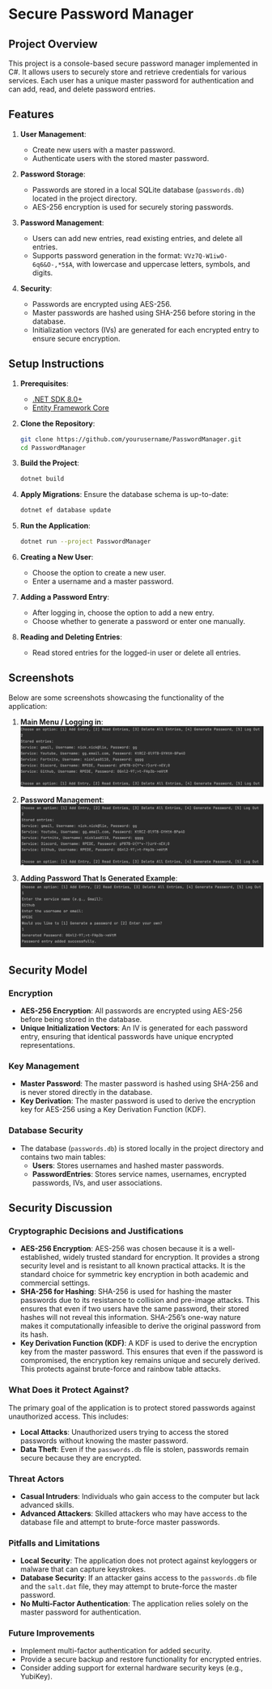 # Secure Password Manager

## Project Overview
This project is a console-based secure password manager implemented in C#. It allows users to securely store and retrieve credentials for various services. Each user has a unique master password for authentication and can add, read, and delete password entries.

## Features
1. **User Management**: 
   - Create new users with a master password.
   - Authenticate users with the stored master password.

2. **Password Storage**:
   - Passwords are stored in a local SQLite database (`passwords.db`) located in the project directory.
   - AES-256 encryption is used for securely storing passwords.

3. **Password Management**:
   - Users can add new entries, read existing entries, and delete all entries.
   - Supports password generation in the format: `VVz7Q-W1iwO-6q6&O-,*5$A`, with lowercase and uppercase letters, symbols, and digits.

4. **Security**:
   - Passwords are encrypted using AES-256.
   - Master passwords are hashed using SHA-256 before storing in the database.
   - Initialization vectors (IVs) are generated for each encrypted entry to ensure secure encryption.

## Setup Instructions
1. **Prerequisites**:
   - [.NET SDK 8.0+](https://dotnet.microsoft.com/download)
   - [Entity Framework Core](https://docs.microsoft.com/en-us/ef/core/)

2. **Clone the Repository**:
   ```bash
   git clone https://github.com/yourusername/PasswordManager.git
   cd PasswordManager
   ```

3. **Build the Project**:
   ```bash
   dotnet build
   ```

4. **Apply Migrations**:
   Ensure the database schema is up-to-date:
   ```bash
   dotnet ef database update
   ```

5. **Run the Application**:
   ```bash
   dotnet run --project PasswordManager
   ```

6. **Creating a New User**:
   - Choose the option to create a new user.
   - Enter a username and a master password.

7. **Adding a Password Entry**:
   - After logging in, choose the option to add a new entry.
   - Choose whether to generate a password or enter one manually.

8. **Reading and Deleting Entries**:
   - Read stored entries for the logged-in user or delete all entries.

## Screenshots
Below are some screenshots showcasing the functionality of the application:

1. **Main Menu / Logging in**:
   ![Main Menu](screenshots/login.png)

2. **Password Management**:
   ![Password Management](screenshots/read.png)

3. **Adding Password That Is Generated Example**:
   ![Generated Password](screenshots/create.png)

## Security Model
### Encryption
- **AES-256 Encryption**: All passwords are encrypted using AES-256 before being stored in the database.
- **Unique Initialization Vectors**: An IV is generated for each password entry, ensuring that identical passwords have unique encrypted representations.

### Key Management
- **Master Password**: The master password is hashed using SHA-256 and is never stored directly in the database.
- **Key Derivation**: The master password is used to derive the encryption key for AES-256 using a Key Derivation Function (KDF).

### Database Security
- The database (`passwords.db`) is stored locally in the project directory and contains two main tables:
  - **Users**: Stores usernames and hashed master passwords.
  - **PasswordEntries**: Stores service names, usernames, encrypted passwords, IVs, and user associations.

## Security Discussion

### Cryptographic Decisions and Justifications
- **AES-256 Encryption**: AES-256 was chosen because it is a well-established, widely trusted standard for encryption. It provides a strong security level and is resistant to all known practical attacks. It is the standard choice for symmetric key encryption in both academic and commercial settings.
- **SHA-256 for Hashing**: SHA-256 is used for hashing the master passwords due to its resistance to collision and pre-image attacks. This ensures that even if two users have the same password, their stored hashes will not reveal this information. SHA-256’s one-way nature makes it computationally infeasible to derive the original password from its hash.
- **Key Derivation Function (KDF)**: A KDF is used to derive the encryption key from the master password. This ensures that even if the password is compromised, the encryption key remains unique and securely derived. This protects against brute-force and rainbow table attacks.

### What Does it Protect Against?
The primary goal of the application is to protect stored passwords against unauthorized access. This includes:
- **Local Attacks**: Unauthorized users trying to access the stored passwords without knowing the master password.
- **Data Theft**: Even if the `passwords.db` file is stolen, passwords remain secure because they are encrypted.

### Threat Actors
- **Casual Intruders**: Individuals who gain access to the computer but lack advanced skills.
- **Advanced Attackers**: Skilled attackers who may have access to the database file and attempt to brute-force master passwords.

### Pitfalls and Limitations
- **Local Security**: The application does not protect against keyloggers or malware that can capture keystrokes.
- **Database Security**: If an attacker gains access to the `passwords.db` file and the `salt.dat` file, they may attempt to brute-force the master password.
- **No Multi-Factor Authentication**: The application relies solely on the master password for authentication.

### Future Improvements
- Implement multi-factor authentication for added security.
- Provide a secure backup and restore functionality for encrypted entries.
- Consider adding support for external hardware security keys (e.g., YubiKey).
